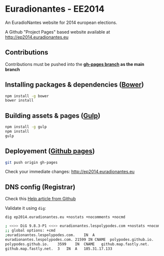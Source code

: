# Euradionantes - EE2014

An EuradioNantes website for 2014 european elections.

A Github "Project Pages" based website available at http://ep2014.euradionantes.eu

## Contributions

Contributions must be pushed into the __[gh-pages branch](https://github.com/polypodes/euradionantes-EE2014/tree/gh-pages) as the main branch__

## Installing packages & dependencies ([Bower](http://bower.io/))

```bash
npm install -g bower
bower install
```

## Building assets & pages ([Gulp](http://gulpjs.com/))

```bash
npm install -g gulp
npm install
gulp
```

## Deployement ([Github pages](https://pages.github.com/))

```bash
git push origin gh-pages
```

Check your immediate changes: http://ep2014.euradionantes.eu

## DNS config (Registrar)

Check this [Help article from Github](https://help.github.com/articles/setting-up-a-custom-domain-with-github-pages#subdomains)

Validate it using `dig`:

```bash
dig ep2014.euradionantes.eu +nostats +nocomments +nocmd                                                          14:28  ronan@cider

; <<>> DiG 9.8.3-P1 <<>> euradionantes.lespolypodes.com +nostats +nocomments +nocmd
;; global options: +cmd
;euradionantes.lespolypodes.com.    IN  A
euradionantes.lespolypodes.com. 21599 IN CNAME  polypodes.github.io.
polypodes.github.io.    3599    IN  CNAME   github.map.fastly.net.
github.map.fastly.net.  3   IN  A   185.31.17.133
```

